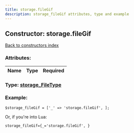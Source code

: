 ```yaml
---
title: storage.fileGif
description: storage_fileGif attributes, type and example
---
```

## Constructor: storage.fileGif  
[Back to constructors index](index.md)



### Attributes:

| Name     |    Type       | Required |
|----------|:-------------:|---------:|



### Type: [storage\_FileType](../types/storage_FileType.md)


### Example:

```
$storage_fileGif = ['_' => 'storage.fileGif', ];
```  

Or, if you're into Lua:  


```
storage_fileGif={_='storage.fileGif', }

```


